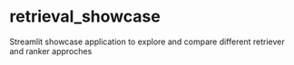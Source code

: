# retrieval_showcase
Streamlit showcase application to explore and compare different retriever and ranker approches
